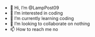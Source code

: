 - 👋 Hi, I’m @LampPost09
- 👀 I’m interested in coding
- 🌱 I’m currently learning coding
- 💞️ I’m looking to collaborate on nothing
- 📫 How to reach me no

<!---
LampPost09/LampPost09 is a ✨ special ✨ repository because its `README.md` (this file) appears on your GitHub profile.
You can click the Preview link to take a look at your changes.
--->
